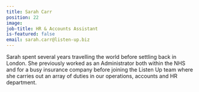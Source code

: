 ```yaml
---
title: Sarah Carr
position: 22
image: 
job-title: HR & Accounts Assistant
is-featured: false
email: sarah.carr@listen-up.biz
---
```


Sarah spent several years travelling the world before settling back in London. She previously worked as an Administrator both within the NHS and for a busy insurance company before joining the Listen Up team where she carries out an array of duties in our operations, accounts and HR department.